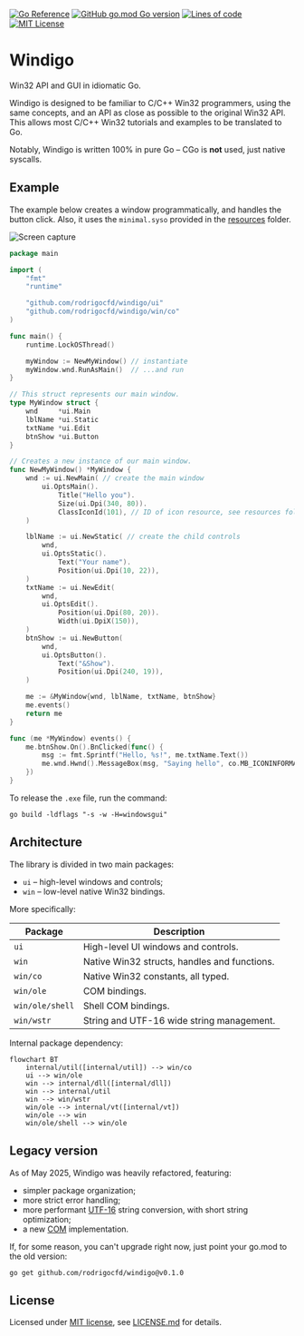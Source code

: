 [![Go Reference](https://pkg.go.dev/badge/github.com/rodrigocfd/windigo.svg)](https://pkg.go.dev/github.com/rodrigocfd/windigo@v0.2.0)
[![GitHub go.mod Go version](https://img.shields.io/github/go-mod/go-version/rodrigocfd/windigo?style=flat-square&color=03a7ed)](https://github.com/rodrigocfd/windigo)
[![Lines of code](https://tokei.rs/b1/github/rodrigocfd/windigo?label=LoC&style=flat-square)](https://github.com/rodrigocfd/windigo)
[![MIT License](https://img.shields.io/badge/License-MIT-yellow.svg?label=License&style=flat-square)](https://github.com/rodrigocfd/windigo/blob/master/LICENSE.md)

# Windigo

Win32 API and GUI in idiomatic Go.

Windigo is designed to be familiar to C/C++ Win32 programmers, using the same concepts, and an API as close as possible to the original Win32 API. This allows most C/C++ Win32 tutorials and examples to be translated to Go.

Notably, Windigo is written 100% in pure Go – CGo is **not** used, just native syscalls. 


## Example

The example below creates a window programmatically, and handles the button click. Also, it uses the `minimal.syso` provided in the [resources](resources/) folder.

![Screen capture](example.gif)

```go
package main

import (
	"fmt"
	"runtime"

	"github.com/rodrigocfd/windigo/ui"
	"github.com/rodrigocfd/windigo/win/co"
)

func main() {
	runtime.LockOSThread()

	myWindow := NewMyWindow() // instantiate
	myWindow.wnd.RunAsMain()  // ...and run
}

// This struct represents our main window.
type MyWindow struct {
	wnd     *ui.Main
	lblName *ui.Static
	txtName *ui.Edit
	btnShow *ui.Button
}

// Creates a new instance of our main window.
func NewMyWindow() *MyWindow {
	wnd := ui.NewMain( // create the main window
		ui.OptsMain().
			Title("Hello you").
			Size(ui.Dpi(340, 80)).
			ClassIconId(101), // ID of icon resource, see resources folder
	)

	lblName := ui.NewStatic( // create the child controls
		wnd,
		ui.OptsStatic().
			Text("Your name").
			Position(ui.Dpi(10, 22)),
	)
	txtName := ui.NewEdit(
		wnd,
		ui.OptsEdit().
			Position(ui.Dpi(80, 20)).
			Width(ui.DpiX(150)),
	)
	btnShow := ui.NewButton(
		wnd,
		ui.OptsButton().
			Text("&Show").
			Position(ui.Dpi(240, 19)),
	)

	me := &MyWindow{wnd, lblName, txtName, btnShow}
	me.events()
	return me
}

func (me *MyWindow) events() {
	me.btnShow.On().BnClicked(func() {
		msg := fmt.Sprintf("Hello, %s!", me.txtName.Text())
		me.wnd.Hwnd().MessageBox(msg, "Saying hello", co.MB_ICONINFORMATION)
	})
}
```

To release the `.exe` file, run the command:

```
go build -ldflags "-s -w -H=windowsgui"
```

## Architecture

The library is divided in two main packages:

* `ui` – high-level windows and controls;
* `win` – low-level native Win32 bindings.

More specifically:

| Package | Description |
| - | - |
| `ui` | High-level UI windows and controls. |
| `win` | Native Win32 structs, handles and functions. |
| `win/co` | Native Win32 constants, all typed. |
| `win/ole` | COM bindings. |
| `win/ole/shell` | Shell COM bindings. |
| `win/wstr` | String and UTF-16 wide string management. |

Internal package dependency:

```mermaid
flowchart BT
    internal/util([internal/util]) --> win/co
    ui --> win/ole
    win --> internal/dll([internal/dll])
    win --> internal/util
    win --> win/wstr
    win/ole --> internal/vt([internal/vt])
    win/ole --> win
    win/ole/shell --> win/ole
```

## Legacy version

As of May 2025, Windigo was heavily refactored, featuring:

* simpler package organization;
* more strict error handling;
* more performant [UTF-16](https://learn.microsoft.com/en-us/windows/win32/learnwin32/working-with-strings) string conversion, with short string optimization;
* a new [COM](https://en.wikipedia.org/wiki/Component_Object_Model) implementation.

If, for some reason, you can't upgrade right now, just point your go.mod to the old version:

```
go get github.com/rodrigocfd/windigo@v0.1.0
```

## License

Licensed under [MIT license](https://opensource.org/licenses/MIT), see [LICENSE.md](LICENSE.md) for details.

